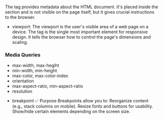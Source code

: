 ### <meta>
The <meta> tag provides metadata about the HTML document. It's placed inside the <head> section and is not visible on the page itself, but it gives crucial instructions to the browser.

- viewport: The viewport is the user's visible area of a web page on a device. The <meta name="viewport"> tag is the single most important element for responsive design. It tells the browser how to control the page's dimensions and scaling.
### Media Queries

- max-width, max-hegiht
- min-width, min-height
- max-color, max-color-index
- orientation
- max-aspect-ratio, min-aspect-ratio
- resolution

* breakpoint
✅ Purpose
Breakpoints allow you to:
Reorganize content (e.g., stack columns on mobile).
Resize fonts and buttons for usability.
Show/hide certain elements depending on the screen size.